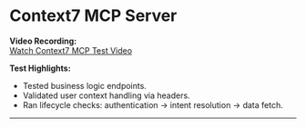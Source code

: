 # Context7 MCP Server

**Video Recording:**  
[Watch Context7 MCP Test Video](https://example.com/context7-video-link)

**Test Highlights:**
- Tested business logic endpoints.
- Validated user context handling via headers.
- Ran lifecycle checks: authentication → intent resolution → data fetch.

---
